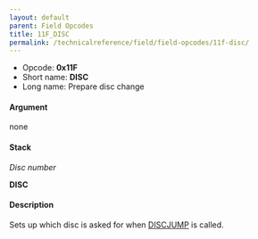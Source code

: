 ```yaml
---
layout: default
parent: Field Opcodes
title: 11F_DISC
permalink: /technicalreference/field/field-opcodes/11f-disc/
---
```


-   Opcode: **0x11F**
-   Short name: **DISC**
-   Long name: Prepare disc change

#### Argument

none

#### Stack

  
*Disc number*

**DISC**

#### Description

Sets up which disc is asked for when [DISCJUMP](038_DISCJUMP) is called.
